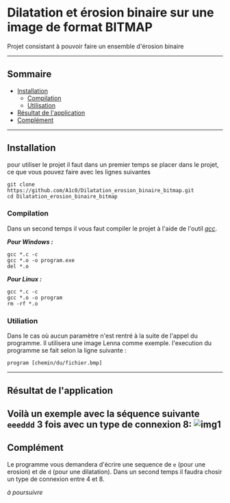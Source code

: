 # Dilatation et érosion binaire sur une image de format BITMAP
Projet consistant à pouvoir faire un ensemble d'érosion binaire

---

## Sommaire
* [Installation][Installation]
    * [Compilation][Compilation]
    * [Utilisation][Utilisation]
* [Résultat de l'application][Result]
* [Complément][Complement]

---

## Installation
pour utiliser le projet il faut dans un premier temps se placer dans le projet, ce que vous pouvez faire avec les lignes suivantes
```shell
git clone https://github.com/A1c0/Dilatation_erosion_binaire_bitmap.git
cd Dilatation_erosion_binaire_bitmap
```

### Compilation
Dans un second temps il vous faut compiler le projet à l'aide de l'outil _[gcc][gcc]_.

___Pour Windows :___
```shell
gcc *.c -c
gcc *.o -o program.exe
del *.o
```

___Pour Linux :___
```shell
gcc *.c -c
gcc *.o -o program
rm -rf *.o
```

### Utiliation
Dans le cas où aucun paramètre n'est rentré à la suite de l'appel du programme. Il utilisera une image Lenna comme exemple. l'execution du programme se fait selon la ligne suivante :
```shell
program [chemin/du/fichier.bmp]
```
---

## Résultat de l'application
Voilà un exemple avec la séquence suivante `eeeddd` 3 fois avec un type de connexion 8:
![img1](https://image.noelshack.com/fichiers/2018/25/1/1529349088-sans-titre-1.jpg)
---

## Complément
Le programme vous demandera d'écrire une sequence de `e` (pour une erosion) et de `d` (pour une dilatation). 
Dans un second temps il faudra chosir un type de connexion entre 4 et 8.

_à poursuivre_


[gcc]: https://gcc.gnu.org
[Installation]: https://github.com/A1c0/Dilatation_erosion_binaire_bitmap#installation
[Compilation]: https://github.com/A1c0/Dilatation_erosion_binaire_bitmap#compilation
[Utilisation]: https://github.com/A1c0/Dilatation_erosion_binaire_bitmap#utiliation
[Result]: https://github.com/A1c0/Dilatation_erosion_binaire_bitmap#r%C3%A9sultat-de-lapplication
[Complement]: https://github.com/A1c0/Dilatation_erosion_binaire_bitmap#compl%C3%A9ment
